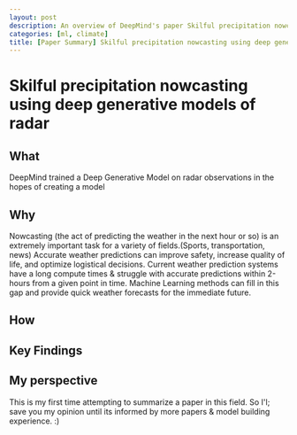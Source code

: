 ```yaml
---
layout: post
description: An overview of DeepMind's paper Skilful precipitation nowcasting using deep generative models of radar.
categories: [ml, climate]
title: [Paper Summary] Skilful precipitation nowcasting using deep generative models of radar
---
```


# Skilful precipitation nowcasting using deep generative models of radar

## What
DeepMind trained a Deep Generative Model on radar observations in the hopes of creating a model 


## Why
Nowcasting (the act of predicting the weather in the next hour or so) is an extremely important task for a variety of fields.(Sports, transportation, news) Accurate weather predictions can improve safety, increase quality of life, and optimize logistical decisions. Current weather prediction systems have a long compute times & struggle with accurate predictions within 2-hours from a given point in time. Machine Learning methods can fill in this gap and provide quick weather forecasts for the immediate future.

## How

## Key Findings

## My perspective

This is my first time attempting to summarize a paper in this field. So I'l; save you my opinion until its informed by more papers & model building experience. :)